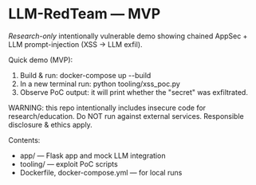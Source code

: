 # LLM-RedTeam — MVP

*Research-only* intentionally vulnerable demo showing chained AppSec + LLM prompt-injection (XSS → LLM exfil).

Quick demo (MVP):
1. Build & run: docker-compose up --build
2. In a new terminal run: python tooling/xss_poc.py
3. Observe PoC output: it will print whether the "secret" was exfiltrated.

WARNING: this repo intentionally includes insecure code for research/education. Do NOT run against external services. Responsible disclosure & ethics apply.

Contents:
- app/ — Flask app and mock LLM integration
- tooling/ — exploit PoC scripts
- Dockerfile, docker-compose.yml — for local runs
